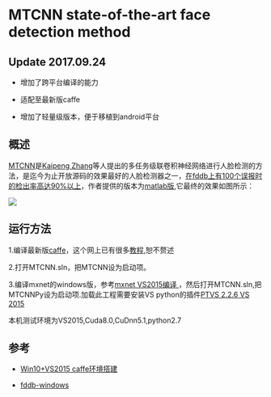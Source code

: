 # MTCNN state-of-the-art face detection method

## Update 2017.09.24

* 增加了跨平台编译的能力

* 适配至最新版caffe

* 增加了轻量级版本，便于移植到android平台

## 概述

[MTCNN](https://kpzhang93.github.io/MTCNN_face_detection_alignment/index.html)是[Kaipeng Zhang](https://kpzhang93.github.io/)等人提出的多任务级联卷积神经网络进行人脸检测的方法，是迄今为止开放源码的效果最好的人脸检测器之一，[在fddb上有100个误报时的检出率高达90%以上](https://github.com/imistyrain/fddb-windows)，作者提供的版本为[matlab版](https://github.com/kpzhang93/MTCNN_face_detection_alignment),它最终的效果如图所示：

![](https://i.imgur.com/FbglxoX.jpg)


## 运行方法

1.编译最新版[caffe](https://github.com/BVLC/caffe)，这个网上已有很多[教程](http://blog.csdn.net/akashaicrecorder/article/details/71016942),恕不赘述

2.打开MTCNN.sln，把MTCNN设为启动项。

3.编译mxnet的windows版，参考[mxnet VS2015编译
](https://github.com/imistyrain/mxnet-oneclick/blob/master/mxnet%20VS2015%E7%BC%96%E8%AF%91.pdf)，然后打开MTCNN.sln,把MTCNNPy设为启动项.加载此工程需要安装VS python的插件[PTVS 2.2.6 VS 2015](https://github.com/Microsoft/PTVS/releases/v2.2.6)

本机测试环境为VS2015,Cuda8.0,CuDnn5.1,python2.7

## 参考


*  [Win10+VS2015 caffe环境搭建](http://blog.csdn.net/akashaicrecorder/article/details/71016942)

* [fddb-windows](https://github.com/imistyrain/fddb-windows)